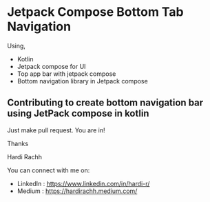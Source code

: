 # Jetpack Compose Bottom Tab Navigation
Using,
  - Kotlin
  - Jetpack compose for UI
  - Top app bar with jetpack compose
  - Bottom navigation library in Jetpack compose


## Contributing to create bottom navigation bar using JetPack compose in kotlin

Just make pull request. You are in!

Thanks

Hardi Rachh

You can connect with me on:

- LinkedIn : https://www.linkedin.com/in/hardi-r/
- Medium : https://hardirachh.medium.com/

